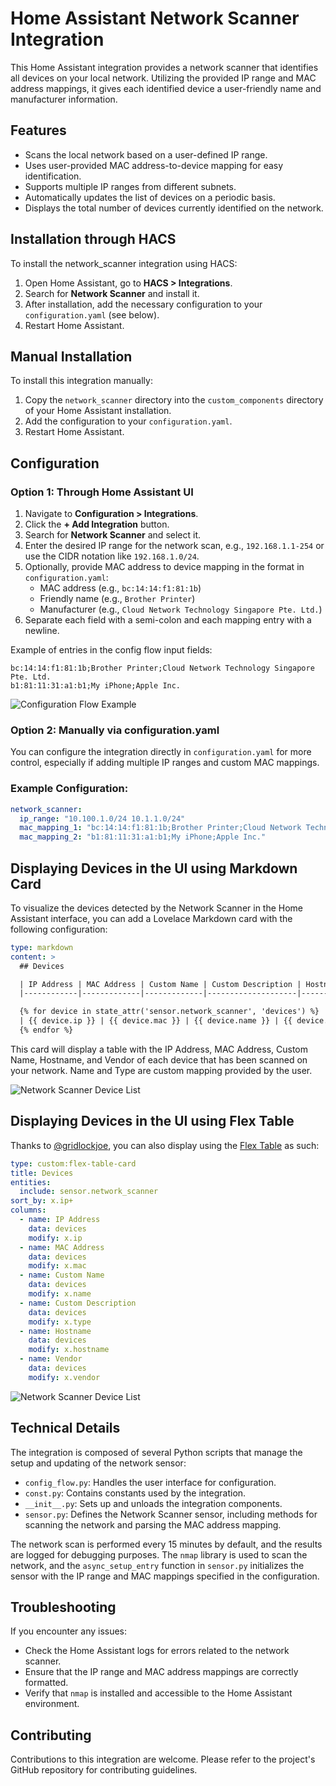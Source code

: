 # Home Assistant Network Scanner Integration

This Home Assistant integration provides a network scanner that identifies all devices on your local network. Utilizing the provided IP range and MAC address mappings, it gives each identified device a user-friendly name and manufacturer information.

## Features

- Scans the local network based on a user-defined IP range.
- Uses user-provided MAC address-to-device mapping for easy identification.
- Supports multiple IP ranges from different subnets.
- Automatically updates the list of devices on a periodic basis.
- Displays the total number of devices currently identified on the network.

## Installation through HACS

To install the network_scanner integration using HACS:

1. Open Home Assistant, go to **HACS > Integrations**.
2. Search for **Network Scanner** and install it.
3. After installation, add the necessary configuration to your `configuration.yaml` (see below).
4. Restart Home Assistant.

## Manual Installation

To install this integration manually:

1. Copy the `network_scanner` directory into the `custom_components` directory of your Home Assistant installation.
2. Add the configuration to your `configuration.yaml`.
3. Restart Home Assistant.

## Configuration

### Option 1: Through Home Assistant UI

1. Navigate to **Configuration > Integrations**.
2. Click the **+ Add Integration** button.
3. Search for **Network Scanner** and select it.
4. Enter the desired IP range for the network scan, e.g., `192.168.1.1-254` or use the CIDR notation like `192.168.1.0/24`.
5. Optionally, provide MAC address to device mapping in the format in `configuration.yaml`:
   - MAC address (e.g., `bc:14:14:f1:81:1b`)
   - Friendly name (e.g., `Brother Printer`)
   - Manufacturer (e.g., `Cloud Network Technology Singapore Pte. Ltd.`)
6. Separate each field with a semi-colon and each mapping entry with a newline.

Example of entries in the config flow input fields:

```plaintext
bc:14:14:f1:81:1b;Brother Printer;Cloud Network Technology Singapore Pte. Ltd.
b1:81:11:31:a1:b1;My iPhone;Apple Inc.
```

![Configuration Flow Example](https://github.com/parvez/network_scanner/assets/126749/bf08bc6d-a4a1-478c-8acb-5beffada2632)

### Option 2: Manually via configuration.yaml

You can configure the integration directly in `configuration.yaml` for more control, especially if adding multiple IP ranges and custom MAC mappings.

### Example Configuration:

```yaml
network_scanner:
  ip_range: "10.100.1.0/24 10.1.1.0/24"
  mac_mapping_1: "bc:14:14:f1:81:1b;Brother Printer;Cloud Network Technology Singapore Pte. Ltd."
  mac_mapping_2: "b1:81:11:31:a1:b1;My iPhone;Apple Inc."
```

## Displaying Devices in the UI using Markdown Card

To visualize the devices detected by the Network Scanner in the Home Assistant interface, you can add a Lovelace Markdown card with the following configuration:

```yaml
type: markdown
content: >
  ## Devices

  | IP Address | MAC Address | Custom Name | Custom Description | Hostname | Vendor |
  |------------|-------------|-------------|--------------------|----------|--------|

  {% for device in state_attr('sensor.network_scanner', 'devices') %}
  | {{ device.ip }} | {{ device.mac }} | {{ device.name }} | {{ device.type }} | {{ device.hostname }} | {{ device.vendor }} |
  {% endfor %}
```

This card will display a table with the IP Address, MAC Address, Custom Name, Hostname, and Vendor of each device that has been scanned on your network. Name and Type are custom mapping provided by the user.

![Network Scanner Device List](https://github.com/parvez/network_scanner/assets/126749/64309b93-a8cd-43b6-93ab-58d55a4aac32)

## Displaying Devices in the UI using Flex Table

Thanks to [@gridlockjoe](https://github.com/gridlockjoe), you can also display using the [Flex Table](https://github.com/custom-cards/flex-table-card) as such:

```yaml
type: custom:flex-table-card
title: Devices
entities:
  include: sensor.network_scanner
sort_by: x.ip+
columns:
  - name: IP Address
    data: devices
    modify: x.ip
  - name: MAC Address
    data: devices
    modify: x.mac
  - name: Custom Name
    data: devices
    modify: x.name
  - name: Custom Description
    data: devices
    modify: x.type
  - name: Hostname
    data: devices
    modify: x.hostname
  - name: Vendor
    data: devices
    modify: x.vendor
```

![Network Scanner Device List](https://github.com/parvez/network_scanner/assets/126749/b55f58ee-2f89-415f-b09b-fc457e52a074)

## Technical Details

The integration is composed of several Python scripts that manage the setup and updating of the network sensor:

- `config_flow.py`: Handles the user interface for configuration.
- `const.py`: Contains constants used by the integration.
- `__init__.py`: Sets up and unloads the integration components.
- `sensor.py`: Defines the Network Scanner sensor, including methods for scanning the network and parsing the MAC address mapping.

The network scan is performed every 15 minutes by default, and the results are logged for debugging purposes. The `nmap` library is used to scan the network, and the `async_setup_entry` function in `sensor.py` initializes the sensor with the IP range and MAC mappings specified in the configuration.

## Troubleshooting

If you encounter any issues:

- Check the Home Assistant logs for errors related to the network scanner.
- Ensure that the IP range and MAC address mappings are correctly formatted.
- Verify that `nmap` is installed and accessible to the Home Assistant environment.

## Contributing

Contributions to this integration are welcome. Please refer to the project's GitHub repository for contributing guidelines.
